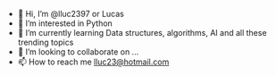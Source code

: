 - 👋 Hi, I’m @lluc2397 or Lucas
- 👀 I’m interested in Python
- 🌱 I’m currently learning Data structures, algorithms, AI and all these trending topics
- 💞️ I’m looking to collaborate on ...
- 📫 How to reach me lluc23@hotmail.com

<!---
lluc2397/lluc2397 is a ✨ special ✨ repository because its `README.md` (this file) appears on your GitHub profile.
You can click the Preview link to take a look at your changes.
--->
